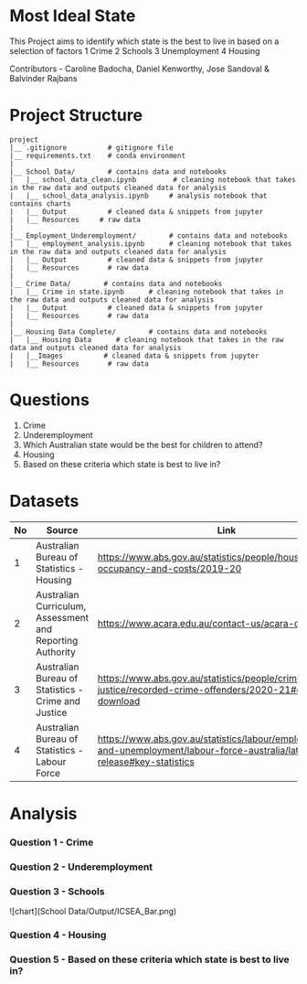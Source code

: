# Most Ideal State

This Project aims to identify which state is the best to live in based on a selection of factors
1 Crime
2 Schools
3 Unemployment
4 Housing

Contributors - Caroline Badocha, Daniel Kenworthy, Jose Sandoval & Balvinder Rajbans

# Project Structure

```
project
|__ .gitignore          # gitignore file
|__ requirements.txt    # conda environment
| 
|__ School Data/        # contains data and notebooks
|   |__ school_data_clean.ipynb         # cleaning notebook that takes in the raw data and outputs cleaned data for analysis
|   |__ school_data_analysis.ipynb     # analysis notebook that contains charts
|   |__ Output          # cleaned data & snippets from jupyter
|   |__ Resources     # raw data
|
|__ Employment_Underemployment/        # contains data and notebooks
|   |__ employment_analysis.ipynb      # cleaning notebook that takes in the raw data and outputs cleaned data for analysis
|   |__ Output          # cleaned data & snippets from jupyter
|   |__ Resources       # raw data
|
|__ Crime Data/        # contains data and notebooks
|   |__ Crime in state.ipynb      # cleaning notebook that takes in the raw data and outputs cleaned data for analysis
|   |__ Output          # cleaned data & snippets from jupyter
|   |__ Resources       # raw data
|
|__ Housing Data Complete/        # contains data and notebooks
|   |__ Housing Data      # cleaning notebook that takes in the raw data and outputs cleaned data for analysis
|   |__Images          # cleaned data & snippets from jupyter
|   |__ Resources       # raw data
```
# Questions
1. Crime
2. Underemployment
3. Which Australian state would be the best for children to attend?
4. Housing
5. Based on these criteria which state is best to live in?

# Datasets
|No|Source|Link|
|-|-|-|
|1|Australian Bureau of Statistics - Housing|https://www.abs.gov.au/statistics/people/housing/housing-occupancy-and-costs/2019-20|
|2|Australian Curriculum, Assessment and Reporting Authority|https://www.acara.edu.au/contact-us/acara-data-access|
|3|Australian Bureau of Statistics - Crime and Justice|https://www.abs.gov.au/statistics/people/crime-and-justice/recorded-crime-offenders/2020-21#data-download|
|4|Australian Bureau of Statistics - Labour Force|https://www.abs.gov.au/statistics/labour/employment-and-unemployment/labour-force-australia/latest-release#key-statistics|

# Analysis

### Question 1 - Crime


### Question 2 - Underemployment


### Question 3 - Schools
![chart](School Data/Output/ICSEA_Bar.png)


### Question 4 - Housing


### Question 5 - Based on these criteria which state is best to live in?